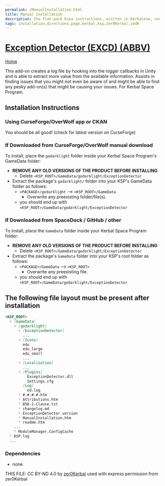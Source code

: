 ```yaml
---
permalink: /ManualInstallation.html
title: Manual Installation
description: the flat-pack Kiea instructions, written in Kerbalese, unusally present
tags: installation,directions,page,kerbal,ksp,zer0Kerbal,zedK
---
```

<!-- ManualInstallation.md v1.1.0.0
Exception Detector (EXCD)
created: 01 Apr 2022
updated: 29 Apr 2023

TEMPLATE: ManualInstallation.md v1.1.9.1
created: 01 Feb 2022
updated: 26 Apr 2023

based upon work by Lisias -->

# [Exception Detector (EXCD) (ABBV)][mod]

[Home](./index.md)

This add-on creates a log file by hooking into the logger callbacks in Unity and is able to extract more value from the available information. Assists in finding issues that you might not even be aware of and might be able to find any pesky add-on(s) that might be causing your issues. For Kerbal Space Program.

## Installation Instructions

### Using CurseForge/OverWolf app or CKAN

You should be all good! (check for latest version on CurseForge)

### If Downloaded from CurseForge/OverWolf manual download

To install, place the `godarklight` folder inside your Kerbal Space Program's GameData folder:

* **REMOVE ANY OLD VERSIONS OF THE PRODUCT BEFORE INSTALLING**
  * Delete `<KSP_ROOT>/GameData/godarklight/ExceptionDetector`
* Extract the package's `godarklight/` folder into your KSP's GameData folder as follows:
  * `<PACKAGE>/godarklight` --> `<KSP_ROOT>/GameData`
    * Overwrite any preexisting folder/file(s).
  * you should end up with `<KSP_ROOT>/GameData/godarklight/ExceptionDetector`

### If Downloaded from SpaceDock / GitHub / other

To install, place the `GameData` folder inside your Kerbal Space Program folder:

* **REMOVE ANY OLD VERSIONS OF THE PRODUCT BEFORE INSTALLING**
  * Delete `<KSP_ROOT>/GameData/godarklight/ExceptionDetector`
* Extract the package's `GameData` folder into your KSP's root folder as follows:
  * `<PACKAGE>/GameData` --> `<KSP_ROOT>`
    * Overwrite any preexisting file.
  * you should end up with `<KSP_ROOT>/GameData/godarklight/ExceptionDetector`

## The following file layout must be present after installation

```markdown
<KSP_ROOT>
  + [GameData]
    + [godarklight]
      + [ExceptionDetector]
        ...
      + [Icons]
        edu
        edu_large
        edu_small
        ...
      + [Localization]
        ...
      + [Plugins]
          ExceptionDetector.dll
          Settings.cfg
        [Log]
          ed.log
      * #.#.#.#.htm
      * Attributions.htm
      * BSD-2-Clause.txt
      * changelog.md
      * ExceptionDetector.version
      * ManualInstallation.htm
      * readme.htm
    ...
    * ModuleManager.ConfigCache
  * KSP.log
  ...
```

### Dependencies

* none

THIS FILE: CC BY-ND 4.0 by [zer0Kerbal](https://github.com/zer0Kerbal)
  used with express permission from zer0Kerbal

[mod]: https://www.curseforge.com/kerbal/ksp-mods/ExceptionDetector "Exception Detector (EXCD)"
